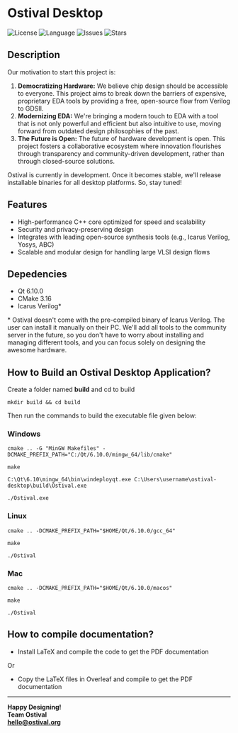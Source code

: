 # Ostival Desktop

![License](https://img.shields.io/github/license/ostival/ostival-desktop)
![Language](https://img.shields.io/badge/language-C%2B%2B-blue.svg)
![Issues](https://img.shields.io/github/issues/ostival/ostival-desktop)
![Stars](https://img.shields.io/github/stars/ostival/ostival-desktop)

## Description
Our motivation to start this project is:

1. **Democratizing Hardware:** We believe chip design should be accessible to everyone. This project aims to break down the barriers of expensive, proprietary EDA tools by providing a free, open-source flow from Verilog to GDSII.
2. **Modernizing EDA:** We're bringing a modern touch to EDA with a tool that is not only powerful and efficient but also intuitive to use, moving forward from outdated design philosophies of the past.
3. **The Future is Open:** The future of hardware development is open. This project fosters a collaborative ecosystem where innovation flourishes through transparency and community-driven development, rather than through closed-source solutions.

Ostival is currently in development. Once it becomes stable, we'll release installable binaries for all desktop platforms. So, stay tuned!

## Features
- High-performance C++ core optimized for speed and scalability
- Security and privacy-preserving design
- Integrates with leading open-source synthesis tools (e.g., Icarus Verilog, Yosys, ABC)
- Scalable and modular design for handling large VLSI design flows

## Depedencies

- Qt 6.10.0
- CMake 3.16
- Icarus Verilog*

\* Ostival doesn't come with the pre-compiled binary of Icarus Verilog. The user can install it manually on their PC. We'll add all tools to the community server in the future, so you don't have to worry about installing and managing different tools, and you can focus solely on designing the awesome hardware.

## How to Build an Ostival Desktop Application?
Create a folder named **build** and cd to build

    mkdir build && cd build

Then run the commands to build the executable file given below:
### Windows
    cmake .. -G "MinGW Makefiles" -DCMAKE_PREFIX_PATH="C:/Qt/6.10.0/mingw_64/lib/cmake"

    make

    C:\Qt\6.10\mingw_64\bin\windeployqt.exe C:\Users\username\ostival-desktop\build\Ostival.exe

    ./Ostival.exe
### Linux
    cmake .. -DCMAKE_PREFIX_PATH="$HOME/Qt/6.10.0/gcc_64"

    make

    ./Ostival
### Mac
    cmake .. -DCMAKE_PREFIX_PATH="$HOME/Qt/6.10.0/macos"

    make

    ./Ostival

## How to compile documentation?

- Install LaTeX and compile the code to get the PDF documentation 

Or

- Copy the LaTeX files in Overleaf and compile to get the PDF documentation

***
**Happy Designing!**<br>
**Team Ostival**<br>
**hello@ostival.org**